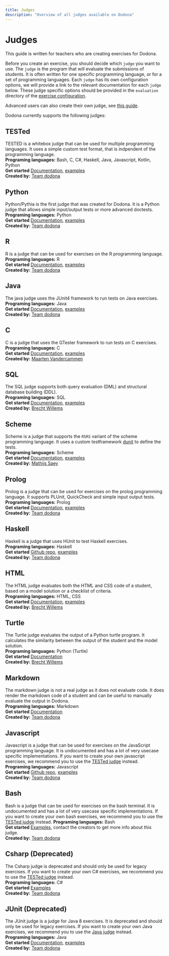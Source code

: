 ```yaml
---
title: Judges
description: "Overview of all judges available on Dodona"
---
```


# Judges

This guide is written for teachers who are creating exercises for Dodona.

Before you create an exercise, you should decide which `judge` you want to use.
The `judge` is the program that will evaluate the submissions of students.
It is often written for one specific programming language, or for a set of programming languages.
Each `judge` has its own configuration options, we will provide a link to the relevant documentation for each `judge` below.
These judge specific options should be provided in the `evaluation` directory of the [exercise configuration](/en/references/exercise-directory-structure).

Advanced users can also create their own judge, see [this guide](/en/guides/creating-a-judge).

Dodona currently supports the following judges:

## TESTed
TESTED is a whitebox judge that can be used for multiple programming languages.
It uses a simple custom test format, that is indpendent of the programming language.\
**Programing languages:** Bash, C, C#, Haskell, Java, Javascript, Kotlin, Python\
**Get started** [Documentation](/en/tested#designing-exercises-for-dodona), [examples](https://github.com/dodona-edu/universal-judge/tree/master/exercise) \
**Created by:** [Team dodona](mailto:dodona@ugent.be)

## Python
Python/Pythia is the first judge that was created for Dodona.
It is a Python judge that allows simple input/output tests or more advanced doctests.\
**Programing languages:** Python\
**Get started** [Documentation](/en/references/python-judge), [examples](https://github.com/dodona-edu/example-exercises/tree/master/python) \
**Created by:** [Team dodona](mailto:dodona@ugent.be)

## R
R is a judge that can be used for exercises on the R programming language.\
**Programing languages:** R\
**Get started** [Documentation](https://github.com/dodona-edu/judge-r), [examples](https://github.com/dodona-edu/example-exercises/tree/master/R) \
**Created by:** [Team dodona](mailto:dodona@ugent.be)

## Java
The java judge uses the JUnit4 framework to run tests on Java exercises.\
**Programing languages:** Java\
**Get started** [Documentation](https://github.com/dodona-edu/judge-java), [examples](https://github.com/dodona-edu/judge-java/tree/master/examples) \
**Created by:** [Team dodona](mailto:dodona@ugent.be)

## C
C is a judge that uses the GTester framework to run tests on C exercises.\
**Programing languages:** C\
**Get started** [Documentation](https://github.com/mvdcamme/C-Judge), [examples](https://github.com/mvdcamme/C-Judge/tree/master/example_exercises) \
**Created by:** [Maarten Vandercammen](mailto:mvdcamme@vub.ac.be)

## SQL
The SQL judge supports both query evaluation (DML) and structural database building (DDL).\
**Programing languages:** SQL\
**Get started** [Documentation](https://github.com/dodona-edu/judge-sql), [examples](https://github.com/dodona-edu/example-exercises/tree/master/sql) \
**Created by:** [Brecht Willems](mailto:Brecht.Willems@UGent.be)

## Scheme
Scheme is a judge that supports the `R5RS` variant of the scheme programming language. It uses a custom testframework [dunit](https://gitlab.soft.vub.ac.be/Structuur1/dodona-judge/-/tree/master/collects/dunit) to define the tests.\
**Programing languages:** Scheme\
**Get started** [Documentation](https://gitlab.soft.vub.ac.be/Structuur1/dodona-judge), [examples](https://gitlab.soft.vub.ac.be/Structuur1/dodona-judge/-/tree/master/example-exercises) \
**Created by:** [Mathijs Saey](mailto:scpi@dinf.vub.ac.be)

## Prolog
Prolog is a judge that can be used for exercises on the prolog programming language.
It supports PLUnit, QuickCheck and simple input output tests.\
**Programing languages:** Prolog\
**Get started** [Documentation](https://github.com/dodona-edu/judge-prolog), [examples](https://github.com/dodona-edu/example-exercises/tree/master/prolog) \
**Created by:** [Team dodona](mailto:dodona@ugent.be)

## Haskell
Haskell is a judge that uses HUnit to test Haskell exercises. \
**Programing languages:** Haskell\
**Get started** [Github repo](https://github.com/dodona-edu/judge-haskell), [examples](https://github.com/dodona-edu/example-exercises/tree/master/haskell) \
**Created by:** [Team dodona](mailto:dodona@ugent.be)

## HTML
The HTML judge evaluates both the HTML and CSS code of a student, based on a model solution or a checklist of criteria.\
**Programing languages:** HTML, CSS\
**Get started** [Documentation](https://github.com/dodona-edu/judge-html), [examples](https://github.com/dodona-edu/example-exercises/tree/master/html) \
**Created by:** [Brecht Willems](mailto:Brecht.Willems@UGent.be)

## Turtle
The Turtle judge evaluates the output of a Python turtle program. It calculates the similarity between the output of the student and the model solution.\
**Programing languages:** Python (Turtle)\
**Get started** [Documentation](https://github.com/dodona-edu/judge-turtle) \
**Created by:** [Brecht Willems](mailto:Brecht.Willems@UGent.be)

## Markdown
The markdown judge is not a real judge as it does not evaluate code.
It does render the markdown code of a student and can be useful to manually evaluate the output in Dodona.\
**Programing languages:** Markdown\
**Get started** [Documentation](https://github.com/dodona-edu/judge-markdown) \
**Created by:** [Team dodona](mailto:dodona@ugent.be)

## Javascript
Javascript is a judge that can be used for exercises on the JavaScript programming language.
It is undocumented and has a lot of very usecase specific implementations.
If you want to create your own javascript exercises, we recommend you to use the [TESTed judge](#tested) instead.\
**Programing languages:** Javascript\
**Get started** [Github repo](https://github.com/dodona-edu/judge-javascript), [examples](https://github.com/dodona-edu/example-exercises/tree/master/javascript) \
**Created by:** [Team dodona](mailto:dodona@ugent.be)

## Bash
Bash is a judge that can be used for exercises on the bash terminal.
It is undocumented and has a lot of very usecase specific implementations.
If you want to create your own bash exercises, we recommend you to use the [TESTed judge](#tested) instead.
**Programing languages:** Bash\
**Get started** [Examples](https://github.com/dodona-edu/example-exercises/tree/master/bash), contact the creators to get more info about this judge. \
**Created by:** [Team dodona](mailto:dodona@ugent.be)

## Csharp (Deprecated)
The Csharp judge is deprecated and should only be used for legacy exercises.
If you want to create your own C# exercises, we recommend you to use the [TESTed judge](#tested) instead.\
**Programing languages:** C#\
**Get started** [Examples](https://github.com/dodona-edu/example-exercises/tree/master/c%23) \
**Created by:** [Team dodona](mailto:dodona@ugent.be)

## JUnit (Deprecated)
The JUnit judge is a judge for Java 8 exercises.
It is deprecated and should only be used for legacy exercises.
If you want to create your own Java exercises, we recommend you to use the [Java judge](#java) instead.\
**Programing languages:** Java\
**Get started** [Documentation](https://github.com/dodona-edu/judge-java8), [examples](https://github.com/dodona-edu/example-exercises/tree/master/java) \
**Created by:** [Team dodona](mailto:dodona@ugent.be)






